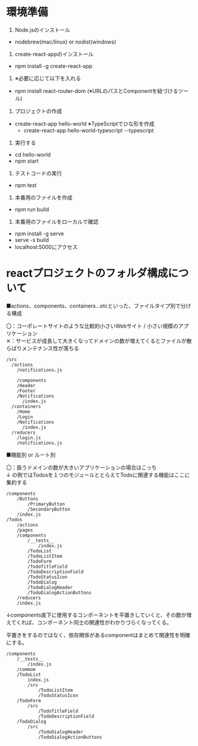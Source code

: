 # 環境準備

1. Node.jsのインストール
  - nodebrew(mac/linux) or nodist(windows)

1. create-react-appのインストール
  - npm install -g create-react-app

1. ※必要に応じて以下を入れる
  - npm install react-router-dom (※URLのパスとComponentを紐づけるツール)

1. プロジェクトの作成
  - create-react-app hello-world
  ※TypeScriptでひな形を作成
    - create-react-app hello-world-typescript --typescript

1. 実行する
  - cd hello-world
  - npm start

1. テストコードの実行
  - npm test

1. 本番用のファイルを作成
  - npm run build

1. 本番用のファイルをローカルで確認
  - npm install -g serve
  - serve -s build
  - localhost:5000にアクセス


# reactプロジェクトのフォルダ構成について

■actions、components、containers…etcといった、ファイルタイプ別で分ける構成

〇：コーポレートサイトのような比較的小さいWebサイト / 小さい規模のアプリケーション  
✕：サービスが成長して大きくなってドメインの数が増えてくるとファイルが散らばりメンテナンス性が落ちる  

```
/src
  /actions
    /notifications.js
      
	/components 
    /Header
    /Footer
    /Notifications
      /index.js
  /containers
    /Home
    /Login
    /Notifications
      /index.js
  /reducers 
    /login.js
    /notifications.js
```

■機能別 or ルート別

〇：扱うドメインの数が大きいアプリケーションの場合はこっち  
↓ の例ではTodosを１つのモジュールととらえてTodoに関連する機能はここに集約する  

```
/components
    /Buttons
        /PrimaryButton
        /SecondaryButton
    /index.js
/Todos
    /actions
    /pages
    /components
        /__tests__
            /index.js
        /TodoList
        /TodoListItem
        /TodoForm
        /TodoTitleField
        /TodoDescriptionField
        /TodoStatusIcon
        /TodoDialog
        /TodoDialogHeader
        /TodoDialogActionButtons
    /reducers
    /index.js
```

↓components直下に使用するコンポーネントを平置きしていくと、その数が増えてくれば、コンポーネント同士の関連性がわかりづらくなってくる。

平置きをするのではなく、依存関係があるcomponentはまとめて関連性を明確にする。

```
/components
    /__tests__
        /index.js
    /commom
    /TodoList
        index.js
        /src
            /TodoListItem
            /TodoStatusIcon
    /TodoForm
        /src
            /TodoTitleField
            /TodoDescriptionField
    /TodoDialog
        /src
            /TodoDialogHeader
            /TodoDialogActionButtons
```

